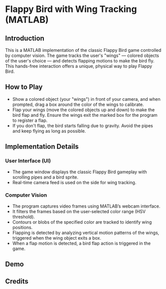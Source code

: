 # Flappy Bird with Wing Tracking (MATLAB)

## Introduction  
This is a MATLAB implementation of the classic Flappy Bird game controlled by computer vision. The game tracks the user's "wings" — colored objects of the user's choice — and detects flapping motions to make the bird fly. This hands-free interaction offers a unique, physical way to play Flappy Bird.

## How to Play  
- Show a colored object (your "wings") in front of your camera, and when prompted, drag a box around the color of the wings to calibrate. 
- Flap your wings (move the colored objects up and down) to make the bird flap and fly. Ensure the wings exit the marked box for the program to register a flap.
- If you don't flap, the bird starts falling due to gravity. Avoid the pipes and keep flying as long as possible.

## Implementation Details

### User Interface (UI)  
- The game window displays the classic Flappy Bird gameplay with scrolling pipes and a bird sprite.
- Real-time camera feed is used on the side for wing tracking.  

### Computer Vision  
- The program captures video frames using MATLAB’s webcam interface.  
- It filters the frames based on the user-selected color range (HSV threshold).  
- Contours or blobs of the specified color are tracked to identify wing positions.  
- Flapping is detected by analyzing vertical motion patterns of the wings, triggered when the wing object exits a box. 
- When a flap motion is detected, a bird flap action is triggered in the game.

## Demo

## Credits
